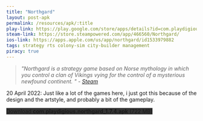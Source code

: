 ```yaml
---
title: "Northgard"
layout: post-apk
permalink: /resources/apk/:title
play-link: https://play.google.com/store/apps/details?id=com.playdigious.northgard
steam-link: https://store.steampowered.com/app/466560/Northgard/
ios-link: https://apps.apple.com/us/app/northgard/id1533979882
tags: strategy rts colony-sim city-builder management
piracy: true
---
```


> _"Northgard is a strategy game based on Norse mythology in which you control a clan of Vikings vying for the control of a mysterious newfound continent.
" - <a href="https://store.steampowered.com/app/466560/Northgard/" target="_blank">Steam</a>_

<span class="timestamp">20 April 2022:</span> Just like a lot of the games here, i just got this because of the design and the artstyle, and probably a bit of the gameplay.

<div class="text-center">
    <a class="btn btn-dark btn-block w-100" onclick='apk("com.playdigious.northgard_1.7.4.apk")' target="_blank" style="text-decoration: none; background-color: #333;"> Download <b>com.playdigious.northgard_1.7.4.apk</b> (722 MB)</a>
</div>
